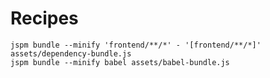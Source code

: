 
# Recipes

    jspm bundle --minify 'frontend/**/*' - '[frontend/**/*]' assets/dependency-bundle.js
    jspm bundle --minify babel assets/babel-bundle.js
